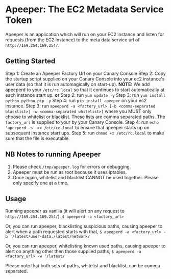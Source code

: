 Apeeper: The EC2 Metadata Service Token
==================================

Apeeper is an application which will run on your EC2 instance
and listen for requests (from the EC2 instance) to the meta data
service url of `http://169.254.169.254/`. 

Getting Started
---------------

Step 1: Create an Apeeper Factory Url on your Canary Console
Step 2: Copy the startup script supplied on your Canary Console into
        your ec2 instance's user data (so that it is run automagically on
        start-up). 
**NOTE:** We add apeeperd to your `/etc/rc.local` so that it continues to start
        automatically at each instance start up.
**or**
Step 2: run `yum update -y`
Step 3: run `yum install python python-pip -y`
Step 4: run `pip install apeeper` on your ec2 instance.
Step 3: run `apeeperd -a <factory_url> [-b <comma-separated blacklist>| -w <comma-separated whitelist>]` where
        you MUST only choose to whitelist or blacklist. These lists are comma separated paths. The `factory_url`
        is supplied to your by your Canary Console.
Step 4: run `echo 'apeeperd -s' >> /etc/rc.local` to ensure that apeeper starts up on subsequent instance start ups.
Step 5: run `chmod +x /etc/rc.local` to make sure that the file is executable.

NB Notes to running Apeeper
---------------------------

1) Please check `/tmp/apeeper.log` for errors or debugging.
2) Apeeper must be run as root because it uses iptables.
3) Once again, whitelist and blacklist CANNOT be used together. Please only specify one at a time.

Usage
-----
Running apeeper as vanilla (it will alert on any request to `http://169.254.169.254/`).
`$ apeeperd -a <factory_url>`

Or, you can run apeeper, blacklisting suspicious paths, causing apeeper to alert when a
path requested starts with that,
`$ apeeperd -a <factory_url> -b '/latest/user-data,/latest/network/`

Or, you can run apeeper, whitelisting known used paths, causing apeeper to alert on anything
other then those supplied paths,
`$ apeeperd -a <factory_url> -w '/latest/`

Please note that both sets of paths, whitelist and blacklist, can be comma separated.